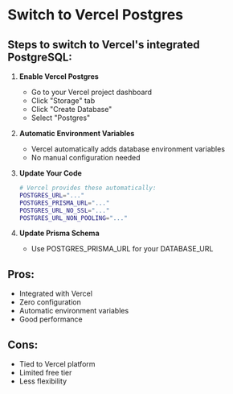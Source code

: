 # Switch to Vercel Postgres

## Steps to switch to Vercel's integrated PostgreSQL:

1. **Enable Vercel Postgres**
   - Go to your Vercel project dashboard
   - Click "Storage" tab
   - Click "Create Database"
   - Select "Postgres"

2. **Automatic Environment Variables**
   - Vercel automatically adds database environment variables
   - No manual configuration needed

3. **Update Your Code**
   ```bash
   # Vercel provides these automatically:
   POSTGRES_URL="..."
   POSTGRES_PRISMA_URL="..."
   POSTGRES_URL_NO_SSL="..."
   POSTGRES_URL_NON_POOLING="..."
   ```

4. **Update Prisma Schema**
   - Use POSTGRES_PRISMA_URL for your DATABASE_URL

## Pros:
- Integrated with Vercel
- Zero configuration
- Automatic environment variables
- Good performance

## Cons:
- Tied to Vercel platform
- Limited free tier
- Less flexibility
